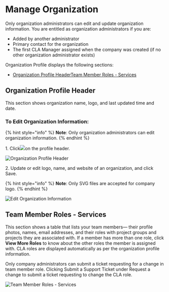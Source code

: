 # Manage Organization

Only organization administrators can edit and update organization information. You are entitled as organization administrators if you are:

* Added by another administrator
* Primary contact for the organization
* The first CLA Manager assigned when the company was created (if no other organization administrator exists)

Organization Profile displays the following sections:

* ​[Organization Profile Header](https://app.gitbook.com/s/-M2DCN9UgoRgMEkgnLyP-3789850253/corporate-cla-console/manage-organization#organization-profile-header)​​[Team Member Roles - Services](https://app.gitbook.com/s/-M2DCN9UgoRgMEkgnLyP-3789850253/corporate-cla-console/manage-organization#team-member-roles-services)​

## Organization Profile Header <a href="#organization-profile-header" id="organization-profile-header"></a>

This section shows organization name, logo, and last updated time and date.

### To Edit Organization Information: <a href="#to-edit-organization-information" id="to-edit-organization-information"></a>

{% hint style="info" %}
**Note**: Only organization administrators can edit organization information.
{% endhint %}

1\. Click![](https://firebasestorage.googleapis.com/v0/b/gitbook-28427.appspot.com/o/assets%2F-M2DCN9UgoRgMEkgnLyP%2F-MA6GWiKNR8NbAdZLdDp%2F-MA6JwfLBLbIeqxWexWs%2Fedit%20CTA%20button.png?alt=media\&token=9bd600af-26bb-448f-9123-a08056015c16)on the profile header.

![Organization Profile Header](https://files.gitbook.com/v0/b/gitbook-legacy-files/o/assets%2F-M2DCN9UgoRgMEkgnLyP%2F-MQLHcVJZxYzgjbpYCbv%2F-MQM2hrDPX1nOg0PVsdC%2Forganization%20profile%20header.png?alt=media\&token=53676d9a-b46b-4fb3-9c02-876cda1eba1c)

2\. Update or edit logo, name, and website of an organization, and click Save.

{% hint style="info" %}
**Note**: Only SVG files are accepted for company logo.
{% endhint %}

![Edit Organization Information](https://files.gitbook.com/v0/b/gitbook-legacy-files/o/assets%2F-M2DCN9UgoRgMEkgnLyP%2F-MMtuFseEUFUva2iGsvQ%2F-MMtv1\_UWOvsEXl0nPPp%2Fedit%20organization%20information.png?alt=media\&token=da8c97c7-6673-4f2e-b9d5-a2abfd8b1e5d)

## Team Member Roles - Services <a href="#team-member-roles-services" id="team-member-roles-services"></a>

This section shows a table that lists your team members— their profile photos, names, email addresses, and their roles with project groups and projects they are associated with. If a member has more than one role, click **View More Roles** to know about the other roles the member is assigned with. CLA roles are displayed automatically as per the organization profile information.

Only company administrators can submit a ticket requesting for a change in team member role. Clicking Submit a Support Ticket under Request a change to submit a ticket requesting to change the CLA role.

![Team Member Roles - Services](https://files.gitbook.com/v0/b/gitbook-legacy-files/o/assets%2F-M2DCN9UgoRgMEkgnLyP%2F-MQupPrEs7NQA9eNsr7Y%2F-MQuqM06QeFeUTkAUgKD%2Fteam%20member%20roles-services.png?alt=media\&token=ebaaa5a2-acd8-4eaa-8410-ec7c93a38ea9)
